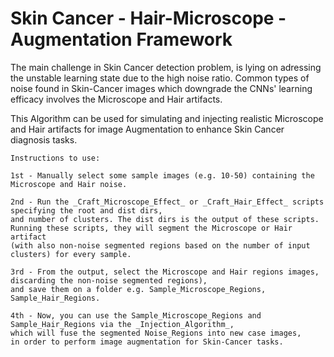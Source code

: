 # Skin Cancer - Hair-Microscope - Augmentation Framework

The main challenge in Skin Cancer detection problem, is lying on adressing the unstable learning state due to the high noise ratio. 
Common types of noise found in Skin-Cancer images which downgrade the CNNs' learning efficacy involves the Microscope and Hair artifacts.

This Algorithm can be used for simulating and injecting realistic Microscope and Hair artifacts for image Augmentation to enhance Skin Cancer diagnosis tasks.


    Instructions to use:
    
    1st - Manually select some sample images (e.g. 10-50) containing the Microscope and Hair noise.
    
    2nd - Run the _Craft_Microscope_Effect_ or _Craft_Hair_Effect_ scripts specifying the root and dist dirs, 
    and number of clusters. The dist dirs is the output of these scripts. 
    Running these scripts, they will segment the Microscope or Hair artifact 
    (with also non-noise segmented regions based on the number of input clusters) for every sample.
    
    3rd - From the output, select the Microscope and Hair regions images, discarding the non-noise segmented regions), 
    and save them on a folder e.g. Sample_Microscope_Regions, Sample_Hair_Regions.
    
    4th - Now, you can use the Sample_Microscope_Regions and Sample_Hair_Regions via the _Injection_Algorithm_, 
    which will fuse the segmented Noise_Regions into new case images, 
    in order to perform image augmentation for Skin-Cancer tasks.

